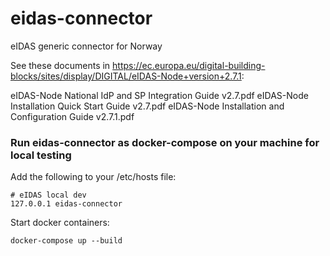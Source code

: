 # eidas-connector
eIDAS generic connector for Norway

See these documents in https://ec.europa.eu/digital-building-blocks/sites/display/DIGITAL/eIDAS-Node+version+2.7.1:

eIDAS-Node National IdP and SP Integration Guide v2.7.pdf
eIDAS-Node Installation Quick Start Guide v2.7.pdf
eIDAS-Node Installation and Configuration Guide v2.7.1.pdf

### Run eidas-connector as docker-compose on your machine for local testing

Add the following to your /etc/hosts file:
```
# eIDAS local dev
127.0.0.1 eidas-connector
```

Start docker containers:
```
docker-compose up --build 
```
